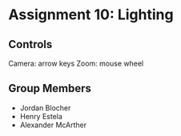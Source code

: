 Assignment 10: Lighting
=======================

Controls
---------------------
Camera: arrow keys
Zoom: mouse wheel

Group Members
--------------------- 
- Jordan Blocher  
- Henry Estela  
- Alexander McArther
